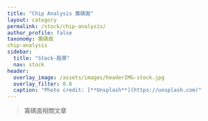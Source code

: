 ```yaml
---
title: "Chip Analysis 籌碼面"
layout: category
permalink: /stock/chip-analysis/
author_profile: false
taxonomy: 籌碼面
chip-analysis
sidebar:
  title: "Stock-股票"
  nav: stock
header:
  overlay_image: /assets/images/headerIMG-stock.jpg
  overlay_filter: 0.8
  caption: "Photo credit: [**Unsplash**](https://unsplash.com)"
---
```



> 籌碼面相關文章
<!--stackedit_data:
eyJoaXN0b3J5IjpbLTMwMjM2MTgxM119
-->
